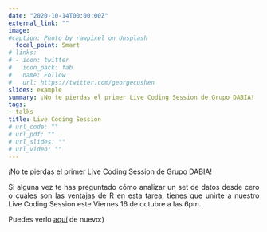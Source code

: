 ```yaml
---
date: "2020-10-14T00:00:00Z"
external_link: ""
image:
#caption: Photo by rawpixel on Unsplash
  focal_point: Smart
# links:
# - icon: twitter
#   icon_pack: fab
#   name: Follow
#   url: https://twitter.com/georgecushen
slides: example
summary: ¡No te pierdas el primer Live Coding Session de Grupo DABIA!
tags:
- talks
title: Live Coding Session
# url_code: ""
# url_pdf: ""
# url_slides: ""
# url_video: ""
---
```


<div style="text-align: justify">
¡No te pierdas el primer Live Coding Session de Grupo DABIA!

Si alguna vez te has preguntado cómo analizar un set de datos desde cero o cuáles son las ventajas de R en esta tarea, tienes que unirte a nuestro Live Coding Session este Viernes 16 de octubre a las 6pm.

Puedes verlo [aquí](https://twitter.com/grupodabia) de nuevo:)

